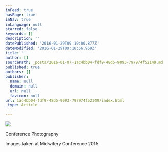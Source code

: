 ```yaml
---
inFeed: true
hasPage: true
inNav: true
inLanguage: null
starred: false
keywords: []
description: ''
datePublished: '2016-01-29T09:19:00.877Z'
dateModified: '2016-01-29T09:18:56.959Z'
title: ''
author: []
sourcePath: _posts/2016-01-07-1ac4bb04-fdf9-48d5-9093-797974f52149.md
published: true
authors: []
publisher:
  name: null
  domain: null
  url: null
  favicon: null
url: 1ac4bb04-fdf9-48d5-9093-797974f52149/index.html
_type: Article

---
```

![](https://the-grid-user-content.s3-us-west-2.amazonaws.com/16224dc5-fbc7-4392-8b95-d1f33824e6bb.jpg)

Conference Photography

Images taken at Midwifery Conference 2015\.